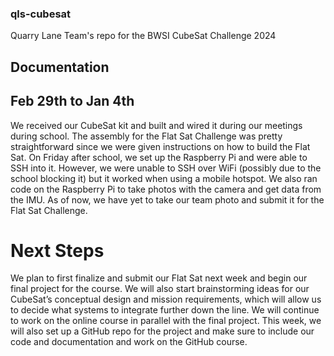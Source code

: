 ### qls-cubesat
Quarry Lane Team's repo for the BWSI CubeSat Challenge 2024

## Documentation

## Feb 29th to Jan 4th

  We received our CubeSat kit and built and wired it during our meetings during school. The assembly for the Flat Sat Challenge was pretty straightforward since we were given instructions on how to build the Flat Sat. On Friday after school, we set up the Raspberry Pi and were able to SSH into it. However, we were unable to SSH over WiFi (possibly due to the school blocking it) but it worked when using a mobile hotspot. We also ran code on the Raspberry Pi to take photos with the camera and get data from the IMU. As of now, we have yet to take our team photo and submit it for the Flat Sat Challenge. 

# Next Steps

  We plan to first finalize and submit our Flat Sat next week and begin our final project for the course. We will also start brainstorming ideas for our CubeSat’s conceptual design and mission requirements, which will allow us to decide what systems to integrate further down the line. We will continue to work on the online course in parallel with the final project. This week, we will also set up a GitHub repo for the project and make sure to include our code and documentation and work on the GitHub course. 
